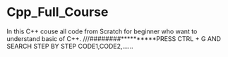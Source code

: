 # Cpp_Full_Course
In this C++ couse all code from Scratch for beginner who want to understand basic of C++.
///########**********PRESS CTRL + G AND SEARCH STEP BY STEP CODE1,CODE2,......
